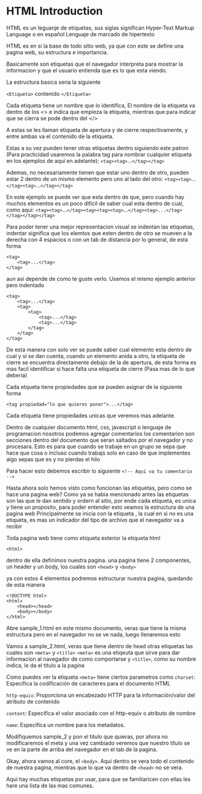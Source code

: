 # HTML Introduction

HTML es un leguanje de etiquetas, sus siglas significan Hyper-Text Markup Language o en español 
Lenguaje de marcado de hipertexto

HTML es en si la base de todo sitio web, ya que con este se define una pagina web, su estructura e importancia.

Basicamente son etiquetas que el navegador interpreta para mostrar la informacion y que el usuario entienda que es lo que esta viendo.

La estructura basica seria la siguiente

`<Etiqueta>` contenido `</Etiqueta>`

Cada etiqueta tiene un nombre que lo identifica, El nombre de la etiqueta va dentro de los <> e indica que empieza la etiqueta, mientras que para indicar que se cierra se pode dentro del </>

A estas se les llaman etiqueta de apertura y de cierre respectivamente, y entre ambas va el contenido de la etiqueta.

Estas a su vez pueden tener otras etiquetas dentro siguiendo este patron (Para practicidad usaremos la palabra tag para nombrar cualquier etiqueta en los ejemplos de aqui en adelante):
`<tag><tag>`...`</tag></tag>`

Ademas, no necesariamente tienen que estar uno dentro de otro, pueden estar 2 dentro de un mismo elemento pero uno al lado del otro:
`<tag><tag>`...`</tag><tag>`...`</tag></tag>`

En este ejemplo se puede ver que esta dentro de que, pero cuando hay muchos elementos es un poco dificil de saber cual esta dentro de cual, como aqui:
`<tag><tag>`...`</tag><tag><tag><tag>`...`</tag><tag>...</tag></tag></tag></tag>`

Para poder tener una mejor representacion visual se indentan las etiquetas, indentar significa que los elemtos que esten dentro de otro se mueven a la derecha con 4 espacios o con un tab de distancia por lo general, de esta forma
```
<tag>
    <tag>...</tag>
</tag>
```

aun asi depende de como te guste verlo.
Usemos el mismo ejemplo anterior pero indentado

```
<tag>
    <tag>...</tag>
    <tag>
        <tag>
            <tag>...</tag>
            <tag>...</tag>
        </tag>
    </tag>
</tag>
```

De esta manera con solo ver se puede saber cual elemento esta dentro de cual y si se dan cuenta, cuando un elemento anida a otro, la etiqueta de cierre se encuentra directamente debajo de la de apertura, de esta forma es mas facil identificar si hace falta una etiqueta de cierre (Pasa mas de lo que deberia)

Cada etqueta tiene propiedades que se pueden asignar de la siguiente forma

`<tag propiedad="lo que quieres poner">...</tag>`

Cada etiqueta tiene propiedades unicas que veremos mas adelante.

Dentro de cualquier documento html, css, javascript o lenguaje de programacion nosotros podemos agregar comentarios
los comentarion son secciones dentro del documento que seran saltados por el navegador y no procesara.
Esto es para que cuando se trabaje en un grupo se sepa que hace que cosa o incluso cuando trabajs solo en caso de que implementes algo
sepas que es y no pierdas el hilo

Para hacer esto debemos escribir lo siguiente `<!-- Aqui va tu comentario -->`

Hasta ahora solo hemos visto como funcionan las etiquetas, pero como se hace una pagina web?
Como ya se habia mencionado antes las etiquetas son las que le dan sentido y ordern al sitio, por ende cada etiqueta, es unica y tiene un proposito, para poder entender esto veamos la estructura de una pagina web
Principalmente se inicia con la etiqueta <!DOCTYPE html>, la cual en si no es una etiqueta, es mas un indicador del tipo de archivo que el navegador  va a recibir

Toda pagina web tiene como etiqueta exterior la etiqueta html

`<html>`

dentro de ella definimos nuestra pagina. una pagina tiene 2 componentes, un header y un body, los cuales son
`<head>` y `<body>`

ya con estos 4 elementos podremos estructurar nuestra pagina, quedando de esta manera
```
<!DOCTYPE html>
<html>
    <head></head>
    <body></body>
</html>
```
Abre sample_1.html en este mismo documento, veras que tiene la misma estructura pero en el navegador no se ve nada, luego llenaremos esto

Vamos a sample_2.html, veras que tiene dentro de head otras etiquetas las cuales son `<meta>` y `<title>`
`<meta>` es una etiqeuta que sirve para dar informacion al navegador de como comportarse
y `<title>`, como su nombre indica, le da el titulo a la pagina

Como puedes ver la etiqueta `<meta>` tiene ciertos parametros como 
`charset`: Especifica la codificación de caracteres para el documento HTML

`http-equiv`: Proporciona un encabezado HTTP para la información/valor del atributo de contenido

`content`: Especifica el valor asociado con el http-equiv o atributo de nombre

`name`: Especifica un nombre para los metadatos.

Modifiquemos sample_2 y pon el titulo que quieras, por ahora no modificaremos el meta y una vez cambiado veremos que nuestro titulo se ve en la parte de arriba del navegador en el tab de la pagina.

Okay, ahora vamos al core, el `<body>`. Aqui dentro se vera todo el contenido de nuestra pagina, mientras que lo que va dentro de `<head>` no se vera.

Aqui hay muchas etiquetas por usar, para que se familiaricen con ellas les hare una lista de las mas comunes.


